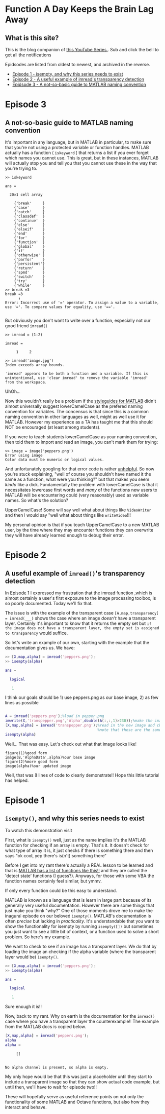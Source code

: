 # Function A Day Keeps the Brain Lag Away

## What is this site?

This is the blog companion of [this YouTube Series.](linkherelol). Sub and click the bell to get all the notifications

Epidsodes are listed from oldest to newest, and archived in the reverse.

- [Episode 1 - isempty, and why this series needs to exist](#episode-1)
- [Episode 2 - A useful example of imread's transparency detection](#episode-2)
- [Epidsode 3 - A not-so-basic guide to MATLAB naming convention](#episode-3)

# Episode 3
## A not-so-basic guide to MATLAB naming convention

It's important in any language, but in MATLAB in particular, to make sure that you're not using a protected variable or function handles. MATLAB actually has a function ( `iskeyword` ) that returns a list if you ever forget which names you cannot use. This is great, but in these instances, MATLAB will actually stop you and tell you that you cannot use these in the way that you're trying to.

```
>> iskeyword

ans =

  20×1 cell array

    {'break'     }
    {'case'      }
    {'catch'     }
    {'classdef'  }
    {'continue'  }
    {'else'      }
    {'elseif'    }
    {'end'       }
    {'for'       }
    {'function'  }
    {'global'    }
    {'if'        }
    {'otherwise' }
    {'parfor'    }
    {'persistent'}
    {'return'    }
    {'spmd'      }
    {'switch'    }
    {'try'       }
    {'while'     }
>> break =3 
break =3 
      ↑
Error: Incorrect use of '=' operator. To assign a value to a variable, use '='. To compare values for equality, use '=='.
    
```

But obviously you don't want to write over a function, especially not our good friend `imread()`

```
>> imread = (1:2)

imread =

     1     2

>> imread('image.jpg')
Index exceeds array bounds.

'imread' appears to be both a function and a variable. If this is unintentional, use 'clear imread' to remove the variable 'imread'
from the workspace.
```
UhOh... 

Now this wouldn't really be a problem if the [styleguides for MATLAB](https://www.google.com/search?rlz=1C1NHXL_enUS801US801&ei=FCN7W-G-N8jusQWSuJXoBw&q=filtype%3Apdf+matlab+naming+convention&oq=filtype%3Apdf+matlab+naming+convention&gs_l=psy-ab.3...3168.5678.0.5919.12.12.0.0.0.0.122.753.11j1.12.0....0...1.1.64.psy-ab..0.3.205...0i13k1j0i8i7i30k1j0i13i30k1j0i8i13i30k1.0.-HCmvnoKm68) didn't almost universally suggest lowerCamelCase as the prefered naming convention for variables. The concensus is that since this is a common naming convention in other languages as well, might as well use it for MATLAB. However my experience as a TA has taught me that this should NOT be encouraged (at least among students).

If you were to teach students lowerCamelCase as your naming convention, then told them to import and read an image, you can't mark them for trying:

```
>> image = image('peppers.png')
Error using image
Color data must be numeric or logical values.
```

And unfortunately googling for that error code is rather [unhelpful](https://www.google.com/search?q=Error+using+image+Color+data+must+be+numeric+or+logical+values.&rlz=1C1NHXL_enUS801US801&oq=Error+using+image+Color+data+must+be+numeric+or+logical+values.&aqs=chrome..69i57.631j0j9&sourceid=chrome&ie=UTF-8). So now you're stuck explaining, "well of course you shouldn't have named it the same as a function, what were you thinking?" but that makes you seem *kinda* like a dick. Fundamentally the problem with lowerCamelCase is that it necessitates lowercase first words and *many* of the functions new users to MATLAB will be encountering could (very reasonably) used as variable names. So what's the solution?

UpperCamelCase! Some will say well what about things like `VideoWriter` and then I would say "well what about things like `writeVideo`!!!

My personal opinion is that if you teach UpperCamelCase to a new MATLAB user, by the time where they may encounter functions they can overwrite they will have already learned enough to debug their error.


# Episode 2
## A useful example of `imread()`'s transparency detection

In [Episode 1](#Episode-1:-isempty,-and-why-this-series-needs-to-exist) I expressed my frustration that the imread function ,which is almost certainly a user's first exposure to the image processing toolbox, is so poorly documented. Today we'll fix that.

The issue is with the example of the transparent case `[A,map,transparency] = imread(___)` shows the case where an image *doesn't* have a transparent layer. Certainly it's important to know that it returns the empty set but `if the image does not have a transparent layer, the empty set is assigned to transparency` would suffice.

So let's write an example of our own, starting with the example that the documentation gives us. We have:

```MATLAB
>> [X,map,alpha] = imread('peppers.png');
>> isempty(alpha)

ans =

  logical

   1
```

I think our goals should be 1) use peppers.png as our base image, 2) as few lines as possible

```MATLAB

A = imread('peppers.png');%load in pepper.png
imwrite(X,'transpepper.png','Alpha',double(A(:,:,1)>230));%make the image completely transparent where the pepers are red and write to a new image
[X,map,alpha] = imread('transpepper.png');%read in the new image and check if there is a transparent layer
                                          %note that these are the same lines as the original documentation
isempty(alpha)

```

Well... That was easy. Let's check out what that image looks like!

```
figure(1)%good form
image(B,'AlphaData',alpha)%our base image
figure(2)%more good form
image(alpha)%our updated image
```

Well, that was 8 lines of code to clearly demonstrate!! Hope this little tutorial has helped. 




# Episode 1
## `isempty()`, and why this series needs to exist

To watch this demonstration visit []()

First, what is `isempty()` well, just as the name implies it's the MATLAB function for checking if an array is empty. That's it. It doesn't check for what type of array it is, it just checks if there is something there and then says "ok cool, yep there's is(n't) something there"

Before I get into my rant there's actually a REAL lesson to be learned and that is [MATLAB has a list of functions like this!!](https://www.mathworks.com/help/matlab/ref/is.html) and they are called the 'detect state' functions (I guess?). Anyways, for those with some VBA the function names certainly feel similar, but ymmv.

If only every function could be this easy to understand. 

MATLAB is known as a language that is learn in large part because of its generally very useful documentation. However there are some things that just make you think "why?" One of those moments drove me to make the inagural episode on our beloved `isempty()`. MATLAB's documentation is often *precise* but lacking in *practicality*. It's understandable that you want to show the functionality for isempty by running `isempty([])` but sometimes you just want to see a little bit of context, or a function used to solve a short problem. So here's my example.

We want to check to see if an image has a transparent layer. We do that by loading the image an checking if the alpha variable (where the transparent layer would be) `isempty()`.

```Matlab
>> [X,map,alpha] = imread('peppers.png');
>> isempty(alpha)

ans =

  logical

   1
```
Sure enough it is!!

Now, back to my rant. Why on earth is the documentation for the `imread()` case where you have a transparent layer the counterexample!! The example from the MATLAB docs is copied below.

```Matlab
[X,map,alpha] = imread('peppers.png');
alpha
alpha =

     []
     
```
     
```
No alpha channel is present, so alpha is empty.
```
My only hope would be that this was just a placeholder until they start to include a transparent image so that they can show actual code example, but until then, we'll have to wait for episode two!!

These will hopefully serve as useful reference points on not only the functionality of some MATLAB and Octave functions, but also how they interact and behave.

